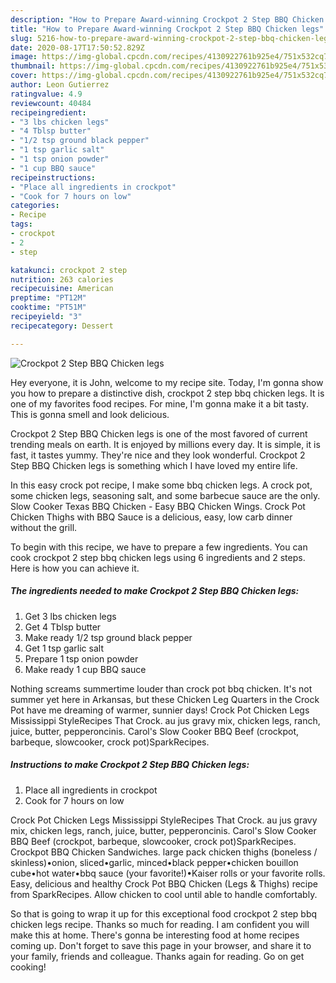 ```yaml
---
description: "How to Prepare Award-winning Crockpot 2 Step BBQ Chicken legs"
title: "How to Prepare Award-winning Crockpot 2 Step BBQ Chicken legs"
slug: 5216-how-to-prepare-award-winning-crockpot-2-step-bbq-chicken-legs
date: 2020-08-17T17:50:52.829Z
image: https://img-global.cpcdn.com/recipes/4130922761b925e4/751x532cq70/crockpot-2-step-bbq-chicken-legs-recipe-main-photo.jpg
thumbnail: https://img-global.cpcdn.com/recipes/4130922761b925e4/751x532cq70/crockpot-2-step-bbq-chicken-legs-recipe-main-photo.jpg
cover: https://img-global.cpcdn.com/recipes/4130922761b925e4/751x532cq70/crockpot-2-step-bbq-chicken-legs-recipe-main-photo.jpg
author: Leon Gutierrez
ratingvalue: 4.9
reviewcount: 40484
recipeingredient:
- "3 lbs chicken legs"
- "4 Tblsp butter"
- "1/2 tsp ground black pepper"
- "1 tsp garlic salt"
- "1 tsp onion powder"
- "1 cup BBQ sauce"
recipeinstructions:
- "Place all ingredients in crockpot"
- "Cook for 7 hours on low"
categories:
- Recipe
tags:
- crockpot
- 2
- step

katakunci: crockpot 2 step 
nutrition: 263 calories
recipecuisine: American
preptime: "PT12M"
cooktime: "PT51M"
recipeyield: "3"
recipecategory: Dessert

---
```



![Crockpot 2 Step BBQ Chicken legs](https://img-global.cpcdn.com/recipes/4130922761b925e4/751x532cq70/crockpot-2-step-bbq-chicken-legs-recipe-main-photo.jpg)

Hey everyone, it is John, welcome to my recipe site. Today, I'm gonna show you how to prepare a distinctive dish, crockpot 2 step bbq chicken legs. It is one of my favorites food recipes. For mine, I'm gonna make it a bit tasty. This is gonna smell and look delicious.

Crockpot 2 Step BBQ Chicken legs is one of the most favored of current trending meals on earth. It is enjoyed by millions every day. It is simple, it is fast, it tastes yummy. They're nice and they look wonderful. Crockpot 2 Step BBQ Chicken legs is something which I have loved my entire life.

In this easy crock pot recipe, I make some bbq chicken legs. A crock pot, some chicken legs, seasoning salt, and some barbecue sauce are the only. Slow Cooker Texas BBQ Chicken - Easy BBQ Chicken Wings. Crock Pot Chicken Thighs with BBQ Sauce is a delicious, easy, low carb dinner without the grill.


To begin with this recipe, we have to prepare a few ingredients. You can cook crockpot 2 step bbq chicken legs using 6 ingredients and 2 steps. Here is how you can achieve it.

<!--inarticleads1-->

##### The ingredients needed to make Crockpot 2 Step BBQ Chicken legs:

1. Get 3 lbs chicken legs
1. Get 4 Tblsp butter
1. Make ready 1/2 tsp ground black pepper
1. Get 1 tsp garlic salt
1. Prepare 1 tsp onion powder
1. Make ready 1 cup BBQ sauce


Nothing screams summertime louder than crock pot bbq chicken. It&#39;s not summer yet here in Arkansas, but these Chicken Leg Quarters in the Crock Pot have me dreaming of warmer, sunnier days! Crock Pot Chicken Legs Mississippi StyleRecipes That Crock. au jus gravy mix, chicken legs, ranch, juice, butter, pepperoncinis. Carol&#39;s Slow Cooker BBQ Beef (crockpot, barbeque, slowcooker, crock pot)SparkRecipes. 

<!--inarticleads2-->

##### Instructions to make Crockpot 2 Step BBQ Chicken legs:

1. Place all ingredients in crockpot
1. Cook for 7 hours on low


Crock Pot Chicken Legs Mississippi StyleRecipes That Crock. au jus gravy mix, chicken legs, ranch, juice, butter, pepperoncinis. Carol&#39;s Slow Cooker BBQ Beef (crockpot, barbeque, slowcooker, crock pot)SparkRecipes. Crockpot BBQ Chicken Sandwiches. large pack chicken thighs (boneless / skinless)•onion, sliced•garlic, minced•black pepper•chicken bouillon cube•hot water•bbq sauce (your favorite!)•Kaiser rolls or your favorite rolls. Easy, delicious and healthy Crock Pot BBQ Chicken (Legs &amp; Thighs) recipe from SparkRecipes. Allow chicken to cool until able to handle comfortably. 

So that is going to wrap it up for this exceptional food crockpot 2 step bbq chicken legs recipe. Thanks so much for reading. I am confident you will make this at home. There's gonna be interesting food at home recipes coming up. Don't forget to save this page in your browser, and share it to your family, friends and colleague. Thanks again for reading. Go on get cooking!
